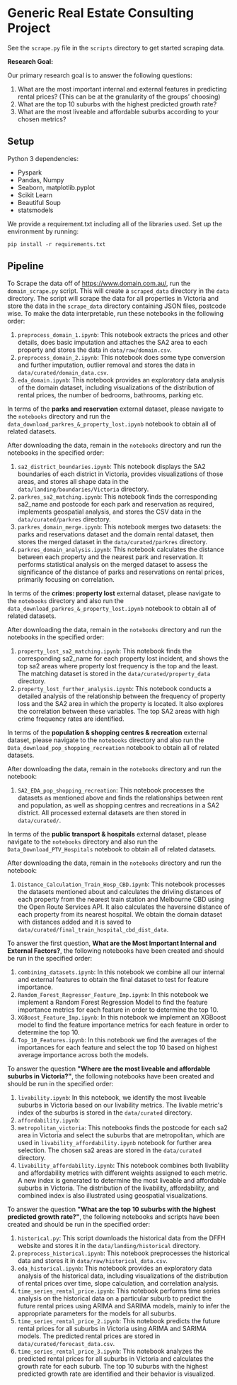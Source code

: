 # Generic Real Estate Consulting Project

See the `scrape.py` file in the `scripts` directory to get started scraping data. 

**Research Goal:** 

Our primary research goal is to answer the following questions:
1. What are the most important internal and external features in predicting rental prices? (This
can be at the granularity of the groups’ choosing)
2. What are the top 10 suburbs with the highest predicted growth rate?
3. What are the most liveable and affordable suburbs according to your chosen metrics?

## Setup

Python 3 dependencies:

* Pyspark
* Pandas, Numpy
* Seaborn, matplotlib.pyplot
* Scikit Learn
* Beautiful Soup
* statsmodels

We provide a requirement.txt including all of the libraries used. Set up the environment by running:
```
pip install -r requirements.txt
```

## Pipeline
To Scrape the data off of https://www.domain.com.au/, run the `domain_scrape.py` script. This will create a `scraped_data` directory in the `data` directory. The script will scrape the data for all properties in Victoria and store the data in the `scrape_data` directory containing JSON files, postcode wise. To make the data interpretable, run these notebooks in the following order:
1. `preprocess_domain_1.ipynb`: This notebook extracts the prices and other details, does basic imputation and attaches the SA2 area to each property and stores the data in `data/raw/domain.csv`.
2. `preprocess_domain_2.ipynb`: This notebook does some type conversion and further imputation, outlier removal and stores the data in `data/curated/domain_data.csv`.
3. `eda_domain.ipynb`: This notebook provides an exploratory data analysis of the domain dataset, including visualizations of the distribution of rental prices, the number of bedrooms, bathrooms, parking etc.

In terms of the **parks and reservation** external dataset, please navigate to the `notebooks` directory and run the `data_download_parkres_&_property_lost.ipynb` notebook to obtain all of related datasets.

After downloading the data, remain in the `notebooks` directory and run the notebooks in the specified order:
1. `sa2_district_boundaries.ipynb`: This notebook displays the SA2 boundaries of each district in Victoria, provides visualizations of those areas, and stores all shape data in the `data/landing/boundaries/Victoria` directory.
2. `parkres_sa2_matching.ipynb`: This notebook finds the corresponding sa2_name and postcode for each park and reservation as required, implements geospatial analysis, and stores the CSV data in the `data/curated/parkres` directory.
3. `parkres_domain_merge.ipynb`: This notebook merges two datasets: the parks and reservations dataset and the domain rental dataset, then stores the merged dataset in the `data/curated/parkres` directory.
4. `parkres_domain_analysis.ipynb`: This notebook calculates the distance between each property and the nearest park and reservation. It performs statistical analysis on the merged dataset to assess the significance of the distance of parks and reservations on rental prices, primarily focusing on correlation.

In terms of the **crimes: property lost** external dataset, please navigate to the `notebooks` directory and also run the `data_download_parkres_&_property_lost.ipynb` notebook to obtain all of related datasets.

After downloading the data, remain in the `notebooks` directory and run the notebooks in the specified order:
1. `property_lost_sa2_matching.ipynb`: This notebook finds the corresponding sa2_name for each property lost incident, and shows the top sa2 areas where property lost frequency is the top and the least. The matching dataset is stored in the `data/curated/property_data` directory.
2. `property_lost_further_analysis.ipynb`: This notebook conducts a detailed analysis of the relationship between the frequency of property loss and the SA2 area in which the property is located. It also explores the correlation between these variables. The top SA2 areas with high crime frequency rates are identified.

In terms of the **population & shopping centres & recreation** external dataset, please navigate to the `notebooks` directory and also run the `Data_download_pop_shopping_recreation` notebook to obtain all of related datasets.

After downloading the data, remain in the `notebooks` directory and run the notebook:
1. `SA2_EDA_pop_shopping_recreation`: This notebook processes the datasets as mentioned above and finds the relationships between rent and population, as well as shopping centres and recreations in a SA2 district. All processed external datasets are then stored in `data/curated/`.

In terms of the **public transport & hospitals** external dataset, please navigate to the `notebooks` directory and also run the `Data_Download_PTV_Hospitals` notebook to obtain all of related datasets.

After downloading the data, remain in the `notebooks` directory and run the notebook:
1. `Distance_Calculation_Train_Hosp_CBD.ipynb`: This notebook processes the datasets mentioned about and calculates the driviing distances of each property from the nearest train station and Melbourne CBD using the Open Route Services API. It also calculates the haversine distance of each property from its nearest hospital. We obtain the domain dataset with distances added and it is saved to `data/curated/final_train_hospital_cbd_dist_data`.

To answer the first question, **What are the Most Important Internal and External Factors?**, the following notebooks have been created and should be run in the specified order:
1. `combining_datasets.ipynb`: In this notebook we combine all our internal and external features to obtain the final dataset to test for feature importance.
2. `Random_Forest_Regressor_Feature_Imp.ipynb`: In this notebook we implement a Random Forest Regression Model to find the feature importance metrics for each feature in order to determine the top 10.
3. `XGBoost_Feature_Imp.ipynb`: In this notebook we implement an XGBoost model to find the feature importance metrics for each feature in order to determine the top 10.
4. `Top_10_Features.ipynb`: In this notebook we find the averages of the importances for each feature and select the top 10 based on highest average importance across both the models.

To answer the question **"Where are the most liveable and affordable suburbs in Victoria?"**, the following notebooks have been created and should be run in the specified order:
1. `livability.ipynb`: In this notebook, we identify the most liveable suburbs in Victoria based on our livability metrics. The livable metric's index of the suburbs is stored in the `data/curated` directory.
2. `affordability.ipynb`:
3. `metropolitan_victoria`: This notebooks finds the postcode for each sa2 area in Victoria and select the suburbs that are metropolitan, which are used in `livability_affordability.ipynb` notebook for further area selection. The chosen sa2 areas are stored in the `data/curated` directory.
4. `livability_affordability.ipynb`: This notebook combines both livability and affordability metrics with different weights assigned to each metric. A new index is generated to determine the most liveable and affordable suburbs in Victoria. The distribution of the livability, affordability, and combined index is also illustrated using geospatial visualizations.

To answer the question **"What are the top 10 suburbs with the highest predicted growth rate?"**, the following notebooks and scripts have been created and should be run in the specified order:
1. `historical.py`: This script downloads the historical data from the DFFH website and stores it in the `data/landing/historical` directory.
2. `preprocess_historical.ipynb`: This notebook preprocesses the historical data and stores it in `data/raw/historical_data.csv`.
3. `eda_historical.ipynb`: This notebook provides an exploratory data analysis of the historical data, including visualizations of the distribution of rental prices over time, slope calculation, and correlation analysis.
4. `time_series_rental_price.ipynb`: This notebook performs time series analysis on the historical data on a particular suburb to predict the future rental prices using ARIMA and SARIMA models, mainly to infer the appropriate parameters for the models for all suburbs.
5. `time_series_rental_price_2.ipynb`: This notebook predicts the future rental prices for all suburbs in Victoria using ARIMA and SARIMA models. The predicted rental prices are stored in `data/curated/forecast_data.csv`.
6. `time_series_rental_price_3.ipynb`: This notebook analyzes the predicted rental prices for all suburbs in Victoria and calculates the growth rate for each suburb. The top 10 suburbs with the highest predicted growth rate are identified and their behavior is visualized.